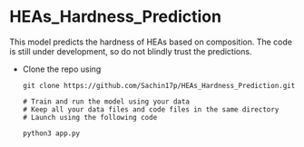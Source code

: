 # HEAs_Hardness_Prediction
This model predicts the hardness of HEAs based on composition. The code is still under development, so do not blindly trust the predictions. 
- Clone the repo using
  ```
  git clone https://github.com/Sachin17p/HEAs_Hardness_Prediction.git

  # Train and run the model using your data
  # Keep all your data files and code files in the same directory
  # Launch using the following code

  python3 app.py
  ```
  

